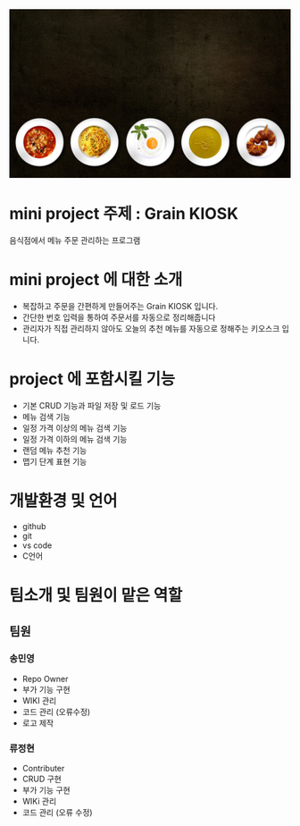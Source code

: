 <img src=food-g8bdad39a1_1920.jpg />

# mini project 주제 : Grain KIOSK 
음식점에서 메뉴 주문 관리하는 프로그램

# mini project 에 대한 소개
- 복잡하고 주문을 간편하게 만들어주는 Grain KIOSK 입니다.
- 간단한 번호 입력을 통하여 주문서를 자동으로 정리해줍니다
- 관리자가 직접 관리하지 않아도 오늘의 추천 메뉴를 자동으로 정해주는 키오스크 입니다.

# project 에 포함시킬 기능
- 기본 CRUD 기능과 파일 저장 및 로드 기능
- 메뉴 검색 기능
- 일정 가격 이상의 메뉴 검색 기능
- 일정 가격 이하의 메뉴 검색 기능
- 랜덤 메뉴 추천 기능
- 맵기 단계 표현 기능

# 개발환경 및 언어
- github
- git
- vs code
- C언어
# 팀소개 및 팀원이 맡은 역할
## 팀원
 ### 송민영
  - Repo Owner
  - 부가 기능 구현
  - WIKI 관리
  - 코드 관리 (오류수정)
  - 로고 제작
 ### 류정현
  - Contributer
  - CRUD 구현
  - 부가 기능 구현
  - WIKi 관리
  - 코드 관리 (오류 수정)
